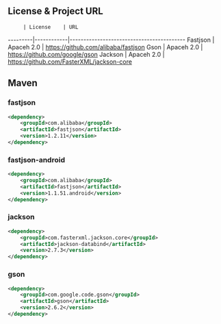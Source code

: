 ## License & Project URL

         | License    | URL
---------|------------|------------------------------------------
Fastjson | Apaceh 2.0 | https://github.com/alibaba/fastjson 
Gson     | Apaceh 2.0 | https://github.com/google/gson 
Jackson  | Apaceh 2.0 | https://github.com/FasterXML/jackson-core

## Maven
### fastjson
```xml
<dependency>
	<groupId>com.alibaba</groupId>
	<artifactId>fastjson</artifactId>
	<version>1.2.11</version>
</dependency>
```

### fastjson-android
```xml
<dependency>
	<groupId>com.alibaba</groupId>
	<artifactId>fastjson</artifactId>
	<version>1.1.51.android</version>
</dependency>
```

### jackson
```xml
<dependency>
	<groupId>com.fasterxml.jackson.core</groupId>
	<artifactId>jackson-databind</artifactId>
	<version>2.7.3</version>
</dependency>
```

### gson
```xml
<dependency>
	<groupId>com.google.code.gson</groupId>
	<artifactId>gson</artifactId>
	<version>2.6.2</version>
</dependency>
```
